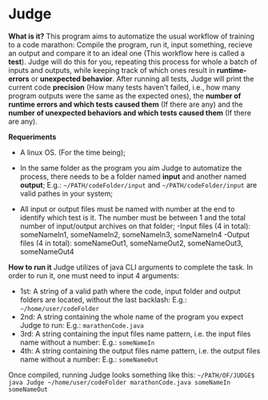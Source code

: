 # Judge

**What is it?**
This program aims to automatize the usual workflow of training to a code marathon: Compile the program, run it, input something, recieve an output 
and compare it to an ideal one (This workflow here is called a __test__). 
Judge will do this for you, repeating this process for whole a batch of inputs and outputs, while keeping track of
which ones result in __runtime-errors__ or __unexpected behavior__.
After running all tests, Judge will print the current code **precision** (How many tests haven't failed, i.e., how many program outputs were 
the same as the expected ones), the **number of runtime errors and which tests caused them** (If there are any) and the **number of unexpected behaviors and which tests caused them** (If there are any).

**Requeriments**
- A linux OS. (For the time being);

- In the same folder as the program you aim Judge to automatize the process, there needs to be a folder named **input** and another named **output**;
  E.g.: `~/PATH/codeFolder/input` and `~/PATH/codeFolder/input` are valid pathes in your system;
  
- All input or output files must be named with number at the end to identify which test is it.  The number must be between 1 and the total 
number of input/output archives on that folder;
  -Input files (4 in total): someNameIn1, someNameIn2, someNameIn3, someNameIn4
  -Output files (4 in total): someNameOut1, someNameOut2, someNameOut3, someNameOut4

**How to run it**
Judge utilizes of java CLI arguments to complete the task. In order to run it, one must need to input 4 arguments:
  - 1st: A string of a valid path where the code, input folder and output folders are located, without the last backlash:
    E.g.: `~/home/user/codeFolder`
  - 2nd: A string containing the whole name of the program you expect Judge to run:
    E.g.: `marathonCode.java`
  - 3rd: A string containing the input files name pattern, i.e. the input files name without a number:
    E.g.: `someNameIn`
  - 4th: A string containing the output files name pattern, i.e. the output files name without a number:
    E.g.: `someNameOut`
    
Once compiled, running Judge looks something like this: 
`~/PATH/OF/JUDGE$ java Judge ~/home/user/codeFolder marathonCode.java someNameIn someNameOut `
